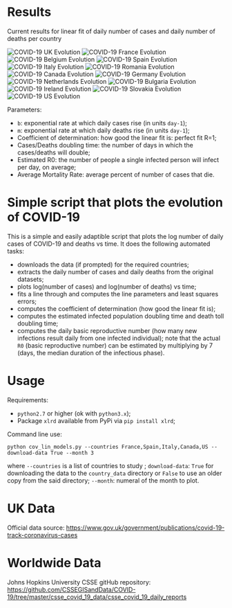 Results
=======

Current results for linear fit of daily number of cases and daily number of
deaths per country

![COVID-19 UK Evolution](country_plots/2019-ncov_lin_17-03-2020_UK.png)
![COVID-19 France Evolution](country_plots/2019-ncov_lin_17-3-2020_France.png)
![COVID-19 Belgium Evolution](country_plots/2019-ncov_lin_17-3-2020_Belgium.png)
![COVID-19 Spain Evolution](country_plots/2019-ncov_lin_17-3-2020_Spain.png)
![COVID-19 Italy Evolution](country_plots/2019-ncov_lin_17-3-2020_Italy.png)
![COVID-19 Romania Evolution](country_plots/2019-ncov_lin_17-3-2020_Romania.png)
![COVID-19 Canada Evolution](country_plots/2019-ncov_lin_17-3-2020_Canada.png)
![COVID-19 Germany Evolution](country_plots/2019-ncov_lin_17-3-2020_Germany.png)
![COVID-19 Netherlands Evolution](country_plots/2019-ncov_lin_17-3-2020_Netherlands.png)
![COVID-19 Bulgaria Evolution](country_plots/2019-ncov_lin_17-3-2020_Bulgaria.png)
![COVID-19 Ireland Evolution](country_plots/2019-ncov_lin_17-3-2020_Ireland.png)
![COVID-19 Slovakia Evolution](country_plots/2019-ncov_lin_17-3-2020_Slovakia.png)
![COVID-19 US Evolution](country_plots/2019-ncov_lin_17-3-2020_US.png)

Parameters:

- `b`: exponential rate at which daily cases rise (in units `day-1`);
- `m`: exponential rate at which daily deaths rise (in units `day-1`);
- Coefficient of determination: how good the linear fit is: perfect fit R=1;
- Cases/Deaths doubling time: the number of days in which the cases/deaths will double;
- Estimated R0: the number of people a single infected person will infect per day, on average;
- Average Mortality Rate: average percent of number of cases that die.

Simple script that plots the evolution of COVID-19
==================================================

This is a simple and easily adaptible script that plots the
log number of daily cases of COVID-19 and deaths vs time. It does the
following automated tasks:

- downloads the data (if prompted) for the required countries;
- extracts the daily number of cases and daily deaths from the original datasets;
- plots log(number of cases) and log(number of deaths) vs time;
- fits a line through and computes the line parameters and least
  squares errors;
- computes the coefficient of determination (how good the linear fit is);
- computes the estimated infected population doubling time and death toll doubling time;
- computes the daily basic reproductive number (how many new infections
  result daily from one infected individual); note that the actual `R0`
  (basic reproductive number) can be estimated by multiplying by 7 (days, the median
  duration of the infectious phase).

Usage
=====

Requirements:

- `python2.7` or higher (ok with `python3.x`);
- Package `xlrd` available from PyPi via `pip install xlrd`;

Command line use:

`python cov_lin_models.py --countries France,Spain,Italy,Canada,US --download-data True --month 3`

where `--countries` is a list of countries to study ;
`download-data`: `True` for downloading the data to the `country_data`
directory or `False` to use an older copy from the said directory;
`--month`: numeral of the month to plot.

UK Data
=======

Official data source: https://www.gov.uk/government/publications/covid-19-track-coronavirus-cases

Worldwide Data
==============
Johns Hopkins University CSSE gitHub repository: https://github.com/CSSEGISandData/COVID-19/tree/master/csse_covid_19_data/csse_covid_19_daily_reports
